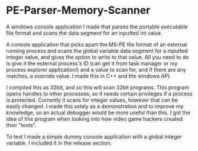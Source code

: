 # PE-Parser-Memory-Scanner
A windows console application I made that parses the portable executable file format and scans the data segment for an inputted int value.

A console application that picks apart the MS-PE file format of an external running process and scans the global variable data segment for a inputted integer value, and gives the option to write to that value. All you need to do is give it the external process's ID (can get it from task manager or my process explorer application!) and a value to scan for, and if there are any matches, a override value. I made this in C++ and the windows API.

I compiled this as 32bit, and so this will scan 32bit programs. This program opens handles to other processes, so it needs certain privileges if a process is protected.  Currently it scans for integer values, however that can be easily changed. I made this solely as a demonstration and to improve my knowledge, so an actual debugger would be more useful than this. I got the idea of this program when looking into how video game hackers created their "tools".

To test I made a simple dummy console application with a global integer variable.  I included it in the release section.
